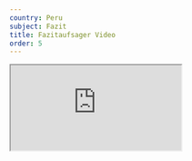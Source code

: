 ```yaml
---
country: Peru
subject: Fazit
title: Fazitaufsager Video
order: 5
---
```

<div class="media-wrapper">
    <div class="video">
        <iframe src="https://www.youtube.com/embed/z-QMuIUJZdg?ecver=1"  allowfullscreen></iframe>
    </div>
</div>
